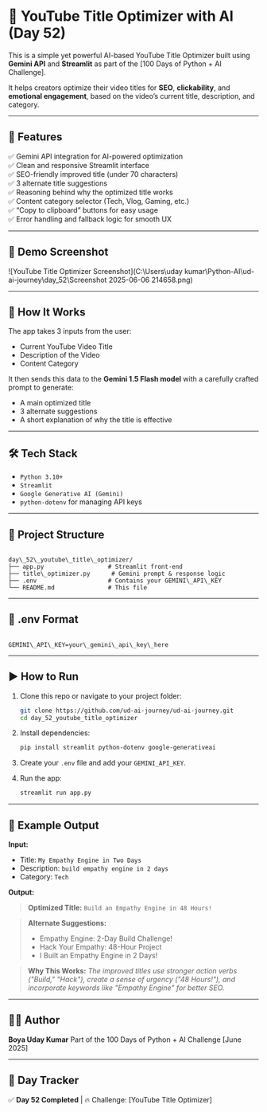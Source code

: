 # 🎥 YouTube Title Optimizer with AI (Day 52)

This is a simple yet powerful AI-based YouTube Title Optimizer built using **Gemini API** and **Streamlit** as part of the [100 Days of Python + AI Challenge].

It helps creators optimize their video titles for **SEO**, **clickability**, and **emotional engagement**, based on the video’s current title, description, and category.

---

## 🚀 Features

✅ Gemini API integration for AI-powered optimization  
✅ Clean and responsive Streamlit interface  
✅ SEO-friendly improved title (under 70 characters)  
✅ 3 alternate title suggestions  
✅ Reasoning behind why the optimized title works  
✅ Content category selector (Tech, Vlog, Gaming, etc.)  
✅ “Copy to clipboard” buttons for easy usage  
✅ Error handling and fallback logic for smooth UX

---

## 📸 Demo Screenshot

![YouTube Title Optimizer Screenshot](C:\Users\uday kumar\Python-AI\ud-ai-journey\day_52\Screenshot 2025-06-06 214658.png) 

---

## 🧠 How It Works

The app takes 3 inputs from the user:
- Current YouTube Video Title
- Description of the Video
- Content Category

It then sends this data to the **Gemini 1.5 Flash model** with a carefully crafted prompt to generate:
- A main optimized title
- 3 alternate suggestions
- A short explanation of why the title is effective

---

## 🛠️ Tech Stack

- `Python 3.10+`
- `Streamlit`
- `Google Generative AI (Gemini)`
- `python-dotenv` for managing API keys

---

## 📂 Project Structure

```

day\_52\_youtube\_title\_optimizer/
├── app.py                  # Streamlit front-end
├── title\_optimizer.py      # Gemini prompt & response logic
├── .env                    # Contains your GEMINI\_API\_KEY
└── README.md               # This file

```

---

## 🔐 .env Format

```

GEMINI\_API\_KEY=your\_gemini\_api\_key\_here

```

---

## ▶️ How to Run

1. Clone this repo or navigate to your project folder:
   ```bash
   git clone https://github.com/ud-ai-journey/ud-ai-journey.git
   cd day_52_youtube_title_optimizer
   ```

2. Install dependencies:

   ```bash
   pip install streamlit python-dotenv google-generativeai
   ```

3. Create your `.env` file and add your `GEMINI_API_KEY`.

4. Run the app:

   ```bash
   streamlit run app.py
   ```

---

## 📌 Example Output

**Input:**

* Title: `My Empathy Engine in Two Days`
* Description: `build empathy engine in 2 days`
* Category: `Tech`

**Output:**

> **Optimized Title:**
> `Build an Empathy Engine in 48 Hours!`

> **Alternate Suggestions:**
>
> * Empathy Engine: 2-Day Build Challenge!
> * Hack Your Empathy: 48-Hour Project
> * I Built an Empathy Engine in 2 Days!

> **Why This Works:**
> *The improved titles use stronger action verbs ("Build," "Hack"), create a sense of urgency ("48 Hours!"), and incorporate keywords like "Empathy Engine" for better SEO.*

---

## 👨‍💻 Author

**Boya Uday Kumar**
Part of the 100 Days of Python + AI Challenge
\[June 2025]

---

## 📅 Day Tracker

✅ **Day 52 Completed** | 🔥 Challenge: \[YouTube Title Optimizer]

```

